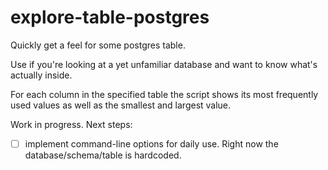 explore-table-postgres
======================

Quickly get a feel for some postgres table.

Use if you're looking at a yet unfamiliar database and want to know what's actually inside.

For each column in the specified table the script shows its most frequently used values
as well as the smallest and largest value.

Work in progress. Next steps:

- [ ] implement command-line options for daily use. 
      Right now the database/schema/table is hardcoded.

